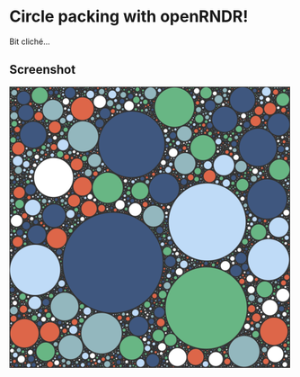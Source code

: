 # Circle packing with openRNDR!

Bit cliché...

## Screenshot

![Packed circles](./OPENRNDR-2019-03-20-09.23.46.png)

